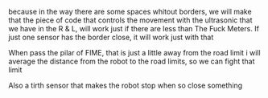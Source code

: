 because in the way there are some spaces whitout borders, we will make that the piece of code that controls the movement with the ultrasonic that we have in the R & L, will work just if there are less than The Fuck Meters. If just one sensor has the border close, it will work just with that





When pass the pilar of FIME, that is just a little away from the road limit
i will average the distance from the robot to the road limits, so we can fight that limit

Also a tirth sensor that makes the robot stop when so close something